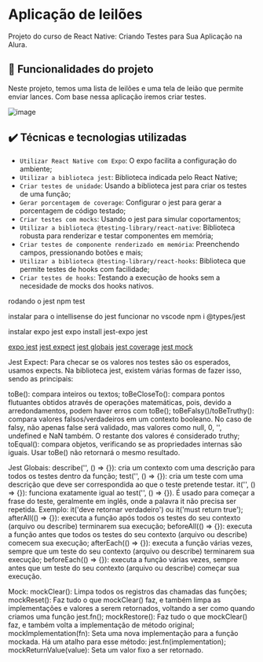 # Aplicação de leilões

Projeto do curso de React Native: Criando Testes para Sua Aplicação na Alura.

## 🔨 Funcionalidades do projeto

Neste projeto, temos uma lista de leilões e uma tela de leião que permite enviar lances.
Com base nessa aplicação iremos criar testes.

![image](https://user-images.githubusercontent.com/9091491/159780701-12e127ea-097d-4465-b39a-3c490861d9b7.png)

## ✔️ Técnicas e tecnologias utilizadas

- `Utilizar React Native com Expo`: O expo facilita a configuração do ambiente;
- `Utilizar a biblioteca jest`: Biblioteca indicada pelo React Native;
- `Criar testes de unidade`: Usando a biblioteca jest para criar os testes de uma função;
- `Gerar porcentagem de coverage`: Configurar o jest para gerar a porcentagem de código testado;
- `Criar testes com mocks`: Usando o jest para simular coportamentos;
- `Utilizar a biblioteca @testing-library/react-native`: Biblioteca robusta para renderizar e testar componentes em memória;
- `Criar testes de componente renderizado em memória`: Preenchendo campos, pressionando botões e mais;
- `Utilizar a biblioteca @testing-library/react-hooks`: Biblioteca que permite testes de hooks com facilidade;
- `Criar testes de hooks`: Testando a execução de hooks sem a necesidade de mocks dos hooks nativos.

rodando o jest
npm test

instalar para o intellisense do jest funcionar no vscode
npm i @types/jest

instalar expo jest 
expo install jest-expo jest

[expo jest](https://docs.expo.dev/guides/testing-with-jest/) 
[jest expect](https://jestjs.io/pt-BR/docs/expect)
[jest globais](https://jestjs.io/pt-BR/docs/api)
[jest coverage](https://docs.expo.dev/guides/testing-with-jest/#code-coverage-reports)
[jest mock](https://jestjs.io/pt-BR/docs/mock-function-api)


Jest Expect:
Para checar se os valores nos testes são os esperados, usamos expects. Na biblioteca jest, existem várias formas de fazer isso, sendo as principais:

toBe(): compara inteiros ou textos;
toBeCloseTo(): compara pontos flutuantes obtidos através de operações matemáticas, pois, devido a arredondamentos, podem haver erros com toBe();
toBeFalsy()/toBeTruthy(): compara valores falsos/verdadeiros em um contexto booleano. No caso de falsy, não apenas false será validado, mas valores como null, 0, '', undefined e NaN também. O restante dos valores é considerado truthy;
toEqual(): compara objetos, verificando se as propriedades internas são iguais. Usar toBe() não retornará o mesmo resultado.

Jest Globais:
describe('', () => {}): cria um contexto com uma descrição para todos os testes dentro da função;
test('', () => {}): cria um teste com uma descrição que deve ser correspondida ao que o teste pretende testar.
it('', () => {}): funciona exatamente igual ao test('', () => {}). É usado para começar a frase do teste, geralmente em inglês, onde a palavra it não precisa ser repetida. Exemplo: it('deve retornar verdadeiro') ou it('must return true');
afterAll(() => {}): executa a função após todos os testes do seu contexto (arquivo ou describe) terminarem sua execução;
beforeAll(() => {}): executa a função antes que todos os testes do seu contexto (arquivo ou describe) comecem sua execução;
afterEach(() => {}): executa a função várias vezes, sempre que um teste do seu contexto (arquivo ou describe) terminarem sua execução;
beforeEach(() => {}): executa a função várias vezes, sempre antes que um teste do seu contexto (arquivo ou describe) começar sua execução.

Mock:
mockClear(): Limpa todos os registros das chamadas das funções;
mockReset(): Faz tudo o que mockClear() faz, e também limpa as implementações e valores a serem retornados, voltando a ser como quando criamos uma função jest.fn();
mockRestore(): Faz tudo o que mockClear() faz, e também volta a implementação de método original;
mockImplementation(fn): Seta uma nova implementação para a função mockada. Há um atalho para esse método: jest.fn(implementation);
mockReturnValue(value): Seta um valor fixo a ser retornado.




